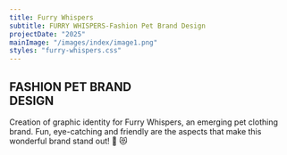 ```yaml
---
title: Furry Whispers
subtitle: FURRY WHISPERS-Fashion Pet Brand Design
projectDate: "2025"
mainImage: "/images/index/image1.png"
styles: "furry-whispers.css"
---
```

<section class="section">
    <div class="container">
        <h1 class="title">FASHION PET BRAND<br>DESIGN</h1>
        <p class="description">Creation of graphic identity for Furry Whispers, an emerging pet clothing brand.
Fun, eye-catching and friendly are the aspects that make this wonderful brand stand out! 🐶 😻</p>
    </div>
    <div class="grid container">
        <div class="img-container logo">
            <img src="/images/furry-whispers/FW-LOGO.jpg" alt="">
        </div>
        <div class="img-container">
            <img src="/images/furry-whispers/FW-BOX MOCKUP.jpg" alt="">
        </div>
        <div class="grid one">
            <div class="img-container">
                <img src="/images/furry-whispers/FW-RED.png" alt="">
            </div>
            <div class="img-container">
                <img src="/images/furry-whispers/FW-ORANGE.png" alt="">
            </div>
            <div class="img-container">
                <img src="/images/furry-whispers/FW-LABELS.png" alt="">
            </div>
            <div class="img-container">
                <img src="/images/furry-whispers/FW.DOG.jpg" alt="">
            </div>
        </div>
    </div>
</section>